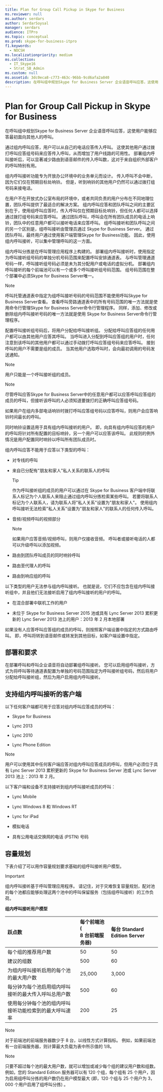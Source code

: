 ```yaml
---
title: Plan for Group Call Pickup in Skype for Business
ms.reviewer: null
ms.author: serdars
author: SerdarSoysal
manager: serdars
audience: ITPro
ms.topic: conceptual
ms.prod: skype-for-business-itpro
f1.keywords:
  - NOCSH
ms.localizationpriority: medium
ms.collection:
  - IT_Skype16
  - Strat_SB_Admin
ms.custom: null
ms.assetid: 3dc0eca8-c773-463c-96bb-9cd6afa2a840
description: 在呼叫组中规划Skype for Business Server 企业语音呼叫应答，这使用户能够应答最初面向其他人的呼叫。
---
```


# <a name="plan-for-group-call-pickup-in-skype-for-business"></a>Plan for Group Call Pickup in Skype for Business
 
在呼叫组中规划Skype for Business Server 企业语音呼叫应答，这使用户能够应答最初面向其他人的呼叫。
  
通过组内呼叫应答，用户可以从自己的电话应答传入呼叫。 这使其他用户通过拨打呼叫应答组号码来应答传入呼叫，从而增加了用户线路的可用性。 部署组内呼叫接听后，可以显著减少路由到语音邮件的传入呼叫数，这对于来自组织外部客户的呼叫特别有用。
  
组内呼叫接听功能专为开放办公环境中的业务单元而设计。 传入呼叫不会中断，因为它们仅在预期目标处响铃。 但是，听到响铃的其他用户仍然可以通过拨打组号码来接电话。 
  
在用户不在开放式办公室布局的环境中，或者共同负责的用户分布在不同地理位置，团队呼叫提供了最适合的解决方案。 组内呼叫应答和团队呼叫之间的主要区别在于，使用组呼叫应答时，传入呼叫仅在预期目标处响铃，但任何人都可以选择通过拨打组号码来应答呼叫。 通过团队呼叫，呼叫会在所有团队成员的电话上响铃，团队中的任意用户都可以接听电话来应答呼叫。 组呼叫接听和团队呼叫之间的另一个区别是，组呼叫接听由管理员通过 Skype for Business Server。 通过团队呼叫，最终用户通过使用客户端管理Skype for Business功能。 因此，使用组内呼叫接听，可以集中管理呼叫的这一方面。
  
组内呼叫分拣是在呼叫管理应用程序上构建的。 部署组内呼叫接听时，使用指定为呼叫接听组号码的单独分机号码范围来配置呼叫安排通道表。 与呼叫管理通道号码一样，呼叫接听组号码必须是未为其分配用户或电话的虚拟分机。 部署组内呼叫接听的每个前端池可以有一个或多个呼叫接听组号码范围。 组号码范围在整个部署中必须Skype for Business Server唯一。 
  
> [!NOTE]
> 呼叫托管通道表中指定为组呼叫接听号码的号码范围不能使用呼叫Skype for Business Server查看。 查看呼叫旁路通道表中的所有号码范围的唯一方法就是使用命令行管理Skype for Business Server命令行管理程序。 同样，添加、修改或删除组内呼叫接听号码的唯一方法就是使用 Skype for Business Server命令行管理程序。 
  
配置呼叫接听组号码后，将用户分配给呼叫接听组。 分配给呼叫应答组的任何用户都可以由其他用户应答其呼叫。 当呼叫进入分配到呼叫应答组的用户时，任何注意到该呼叫的其他用户都可以通过手动拨打呼叫应答组号码来应答呼叫。 接到呼叫的用户不需要是组的成员。 当其他用户选取呼叫时，会向最初调用的号码发送通知。
  
> [!NOTE]
> 用户只能是一个呼叫接听组的成员。 
  
> [!NOTE]
> 尽管呼叫应答Skype for Business Server中的任意用户都可以应答呼叫应答组的成员的呼叫，但接听该呼叫的人必须知道要拨打的正确呼叫应答组号码。 
  
如果用户在组内多部电话响铃时拨打呼叫应答组号码以应答呼叫，则用户会应答响铃时间最长的呼叫。
  
同时响铃设置适用于具有组内呼叫接听的用户。 即，向具有组内呼叫应答的用户的呼叫将针对所有配置的目标响铃，另一个用户可以应答该呼叫。 此规则的例外情况是用户配置同时响铃以呼叫所有团队成员时。
  
组内呼叫应答不能用于应答以下类型的呼叫：
  
- 对专线的呼叫
    
- 来自已分配有"朋友和家人"私人关系的联系人的呼叫
    
    > [!TIP]
    > 作为呼叫接听组的成员的用户可以通过在 Skype for Business 客户端中将联系人标记为个人联系人来阻止通过组内呼叫分拣检索某些呼叫。 若要将联系人标记为个人联系人，请为联系人将"私人关系"设置为"朋友和家人"。 使用组内呼叫接听无法检索"私人关系"设置为"朋友和家人"的联系人的任何传入呼叫。 
  
- 音频/视频呼叫的视频部分 
    
    > [!NOTE]
    > 如果用户应答音频/视频呼叫，则用户仅接收音频。 呼叫者或接听电话的人都可以升级呼叫以添加视频。 
  
- 路由到团队呼叫成员的同时响铃呼叫
    
- 路由至代理人的呼叫
    
- 路由到响应组的呼叫
    
以下类型的用户无法参与组内呼叫接听。 也就是说，它们不应包含在组内呼叫接听组中，并且他们无法接听启用了组内呼叫接听的用户的呼叫。
  
- 在混合部署中联机工作的用户
    
- 未位于 Skype for Business Server 2015 池或具有 Lync Server 2013 累积更新的 Lync Server 2013 池上的用户：2013 年 2 月本地部署
    
如果没有人应答呼叫应答组的成员的呼叫，则按照客户端设置中指定的方式路由呼叫。 即，呼叫将转到语音邮件或转发到其他目标，如客户端设置中指定。
  
## <a name="deployment-and-requirements"></a>部署和要求

在部署呼叫和呼叫企业语音将自动部署组呼叫接听。 您可以启用组呼叫接听，方式为将呼叫等待通道表配置为单独的号码范围指定为呼叫接听组号码，然后将用户分配给呼叫接听组，然后为用户启用组内呼叫接听。
  
## <a name="clients-supported-for-group-call-pickup"></a>支持组内呼叫接听的客户端

以下任何客户端都可用于应答对组内呼叫应答成员的呼叫：
  
- Skype for Business
    
- Lync 2013
    
- Lync 2010
    
- Lync Phone Edition
    
> [!NOTE]
> 用户可以使用其中任何客户端应答对组内呼叫应答成员的呼叫，但用户必须位于具有 Lync Server 2013 累积更新的 Skype for Business Server 池或 Lync Server 2013 池上：2013 年 2 月。 
  
以下客户端和设备不支持接听到组内呼叫接听成员的呼叫：
  
- Lync Mobile
    
- Lync Windows 8 和 Windows RT
    
- Lync for iPad
    
- 模拟电话
    
- 具有公用电话交换网的电话 (PSTN) 号码
    
## <a name="capacity-planning"></a>容量规划

下表介绍了可以用作容量规划要求基础的组呼叫接听用户模型。
  
> [!IMPORTANT]
> 组内呼叫接听基于呼叫管理应用程序。 请记住，对于灾难恢复容量规划，配对池的每个池都应能够处理这两个池中的呼叫保留服务（包括组呼叫接听）的工作负荷。 
  
**组内呼叫接听用户模型**

|**跃点数**|**每个前端池 ( <br/>  8 台前端服务器)**|**每台 Standard Edition Server**|
|:-----|:-----|:-----|
|每个组的推荐用户数  <br/> |50  <br/> |50  <br/> |
|建议的组数  <br/> |500  <br/> |60  <br/> |
|为组内呼叫接听启用的每个池的最大用户数  <br/> |25,000  <br/> |3,000  <br/> |
|每分钟为每个池启用组内呼叫接听的最大传入呼叫总用户数  <br/> |500  <br/> |60  <br/> |
|使用每分钟每个池的组内呼叫接听功能检索到的最大呼叫速率  <br/> |200  <br/> |25  <br/> |
   
> [!NOTE]
> 对于前端池的前端服务器数少于 8 台，以线性方式计算指标。 例如，如果前端池有一台前端服务器，则计算最大负载为表中所示值的 1/8。 
  
> [!NOTE]
> 只要不超过每个池的最大用户数，就可以增加或减少每个组的建议用户数和组数。 例如，您的 Standard Edition 服务器可以有 120 个组，每个组有 25 个用户，因为启用组呼叫分拣的用户数仍在用户模型最大 (即，120 个组与 25 个用户为 3，000 个用户启用了组呼叫分拣) 。 
  

